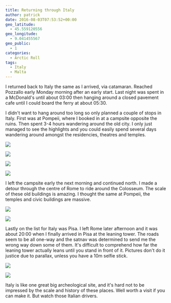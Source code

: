 ```yaml
---
title: Returning through Italy
author: patrick
date: 2016-08-03T07:53:52+00:00
geo_latitude:
  - 45.559120556
geo_longitude:
  - 9.041455567
geo_public:
  - 1
categories:
  - Arctic Roll
tags:
  - Italy
  - Malta
---
```

I returned back to Italy the same as I arrived, via catamaran. Reached Pozzallo early Monday morning after an early start. Last night was spent in a McDonald's until about 03:00 then hanging around a closed pavement cafe until I could board the ferry at about 05:30.

I didn't want to hang around too long so only planned a couple of stops in Italy. First was at Pompeii, where I booked in at a campsite opposite the ruins. Then spent 3-4 hours wandering around the old city. I only just managed to see the highlights and you could easily spend several days wandering around amongst the residencies, theatres and temples.

![](/img/2016/08/img_3512.jpg)

![](/img/2016/08/img_3513.jpg)

![](/img/2016/08/img_3514.jpg)

![](/img/2016/08/img_3515.jpg)

I left the campsite early the next morning and continued north. I made a detour through the centre of Rome to ride around the Colosseum. The scale of these old buildings is amazing. I thought the same at Pompeii, the temples and civic buildings are massive.

![](/img/2016/08/img_3510.jpg)

![](/img/2016/08/img_3511.jpg)

Lastly on the list for Italy was Pisa. I left Rome later afternoon and it was about 20:00 when I finally arrived in Pisa at the leaning tower. The roads seem to be all one-way and the satnav was determined to send me the wrong way down some of them. It's difficult to comprehend how far the leaning tower actually leans until you stand in front of it. Pictures don't do it justice due to parallax, unless you have a 10m selfie stick.

![](/img/2016/08/img_3509.jpg)

![](/img/2016/08/img_3508.jpg)

Italy is like one great big archeological site, and it's hard not to be impressed by the scale and history of these places. Well worth a visit if you can make it. But watch those Italian drivers.
